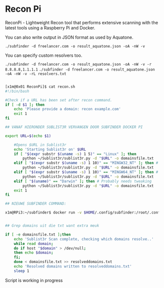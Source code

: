 # Recon Pi

ReconPi - Lightweight Recon tool that performs extensive scanning with the latest tools using a Raspberry Pi and Docker.


You can also write output in JSON format as used by Aquatone.

`./subfinder -d freelancer.com -o result_aquatone.json -oA -nW -v `

You can specify custom resolvers too.

`./subfinder -d freelancer.com -o result_aquatone.json -oA -nW -v -r 8.8.8.8,1.1.1.1`
`./subfinder -d freelancer.com -o result_aquatone.json -oA -nW -v -rL resolvers.txt`

``` bash

[x1m@0x01 ReconPi]$ cat recon.sh 
#!/bin/bash

#Check if a URL has been set after recon command.
if [ -d $1 ]; then
    echo 'Please provide a domain: recon example.com'
    exit 1
fi

## VANAF HIERONDER SUBLIST3R VERVANGEN DOOR SUBFINDER DOCKER PI

export URL=$(echo $1)

    #Opens $URL in Sublist3r
    echo 'Starting Sublist3r on' $URL
    if [ "$(expr substr $(uname -s) 1 5)" == "Linux" ]; then 
		python ~/Sublist3r/sublist3r.py -d "$URL" -o domainsfile.txt
	elif [ "$(expr substr $(uname -s) 1 10)" == "MINGW32_NT" ]; then # Probably needs tweaking
		python ~/Sublist3r/sublist3r.py -d "$URL" -o domainsfile.txt
	elif [ "$(expr substr $(uname -s) 1 10)" == "MINGW64_NT" ]; then # Probably needs tweaking
		python ~/Sublist3r/sublist3r.py -d "$URL" -o domainsfile.txt
	elif [ "$(uname)" == "Darwin" ]; then # Probably needs tweaking
		python ~/Sublist3r/sublist3r.py -d "$URL" -o domainsfile.txt
    exit 1
fi

## NIEUWE SUBFINDER COMMAND:

x1m@RPi3:~/subfinder$ docker run -v $HOME/.config/subfinder:/root/.config/subfinder -it subfinder -d yahoo.net > yahoo.net.txt


## Grep domains uit die txt want extra meuk

if [ -e domainsfile.txt ];then
	echo 'Sublist3r Scan complete, checking which domains resolve..'
	while read domain; 
	do if host "$domain" > /dev/null; 
	then echo $domain; 
	fi; 
	done < domainsfile.txt >> resolveddomains.txt
	echo 'Resolved domains written to resolveddomains.txt'
	sleep 1

``` 

Script is working in progress
